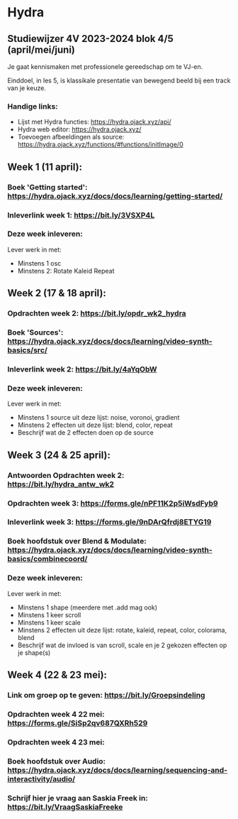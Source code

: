 
# Hydra

## Studiewijzer 4V 2023-2024 blok 4/5 (april/mei/juni)

Je gaat kennismaken met professionele gereedschap om te VJ-en.

Einddoel, in les 5, is klassikale presentatie van bewegend beeld bij een track van je keuze.

### Handige links:

- Lijst met Hydra functies: https://hydra.ojack.xyz/api/
- Hydra web editor: https://hydra.ojack.xyz/
- Toevoegen afbeeldingen als source: https://hydra.ojack.xyz/functions/#functions/initImage/0

## Week 1 (11 april):

### Boek 'Getting started': https://hydra.ojack.xyz/docs/docs/learning/getting-started/

### Inleverlink week 1: https://bit.ly/3VSXP4L

### Deze week inleveren: 

Lever werk in met:
- Minstens 1 osc
- Minstens 2:
    Rotate
    Kaleid 
    Repeat

  

## Week 2 (17 & 18 april):

### Opdrachten week 2: https://bit.ly/opdr_wk2_hydra

### Boek 'Sources': https://hydra.ojack.xyz/docs/docs/learning/video-synth-basics/src/

### Inleverlink week 2: https://bit.ly/4aYqObW



### Deze week inleveren:

Lever werk in met:
- Minstens 1 source uit deze lijst: noise, voronoi, gradient
- Minstens 2 effecten uit deze lijst: blend, color, repeat
- Beschrijf wat de 2 effecten doen op de source 

## Week 3 (24 & 25 april): 

### Antwoorden Opdrachten week 2: https://bit.ly/hydra_antw_wk2

### Opdrachten week 3: https://forms.gle/nPF11K2p5iWsdFyb9

### Inleverlink week 3: https://forms.gle/9nDArQfrdj8ETYG19

### Boek hoofdstuk over Blend & Modulate: https://hydra.ojack.xyz/docs/docs/learning/video-synth-basics/combinecoord/

### Deze week inleveren:

Lever werk in met:
- Minstens 1 shape (meerdere met .add mag ook)
- Minstens 1 keer scroll
- Minstens 1 keer scale
- Minstens 2 effecten uit deze lijst: rotate, kaleid, repeat, color, colorama, blend
- Beschrijf wat de invloed is van scroll, scale en je 2 gekozen effecten op je shape(s)

## Week 4 (22 & 23 mei):

### Link om groep op te geven: https://bit.ly/Groepsindeling

### Opdrachten week 4 22 mei: https://forms.gle/SiSp2qv687QXRh529

### Opdrachten week 4 23 mei: 

### Boek hoofdstuk over Audio: https://hydra.ojack.xyz/docs/docs/learning/sequencing-and-interactivity/audio/

### Schrijf hier je vraag aan Saskia Freek in: https://bit.ly/VraagSaskiaFreeke



